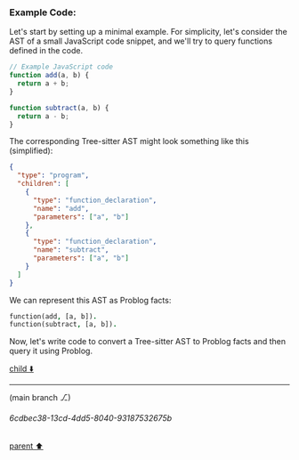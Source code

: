 ### Example Code:

Let's start by setting up a minimal example. For simplicity, let's consider the AST of a small JavaScript code snippet, and we'll try to query functions defined in the code.

```javascript
// Example JavaScript code
function add(a, b) {
  return a + b;
}

function subtract(a, b) {
  return a - b;
}
```

The corresponding Tree-sitter AST might look something like this (simplified):

```json
{
  "type": "program",
  "children": [
    {
      "type": "function_declaration",
      "name": "add",
      "parameters": ["a", "b"]
    },
    {
      "type": "function_declaration",
      "name": "subtract",
      "parameters": ["a", "b"]
    }
  ]
}
```

We can represent this AST as Problog facts:

```prolog
function(add, [a, b]).
function(subtract, [a, b]).
```

Now, let's write code to convert a Tree-sitter AST to Problog facts and then query it using Problog.

[child ⬇️](#6cdbec38-13cd-4dd5-8040-93187532675b)

---

(main branch ⎇)
###### 6cdbec38-13cd-4dd5-8040-93187532675b
[parent ⬆️](#be9a8c0c-0d5d-436e-b112-e245cc79de57)
